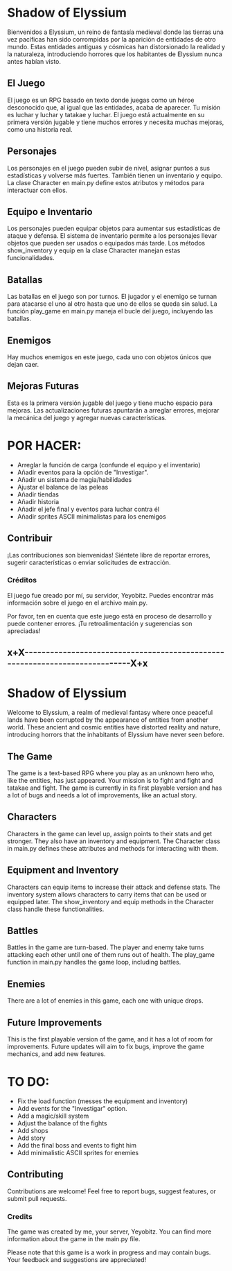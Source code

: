
# Shadow of Elyssium
Bienvenidos a Elyssium, un reino de fantasía medieval donde las tierras una vez pacíficas han sido corrompidas por la aparición de entidades de otro mundo. Estas entidades antiguas y cósmicas han distorsionado la realidad y la naturaleza, introduciendo horrores que los habitantes de Elyssium nunca antes habían visto.

## El Juego
El juego es un RPG basado en texto donde juegas como un héroe desconocido que, al igual que las entidades, acaba de aparecer. Tu misión es luchar y luchar y tatakae y luchar. El juego está actualmente en su primera versión jugable y tiene muchos errores y necesita muchas mejoras, como una historia real.

## Personajes
Los personajes en el juego pueden subir de nivel, asignar puntos a sus estadísticas y volverse más fuertes. También tienen un inventario y equipo. La clase Character en main.py define estos atributos y métodos para interactuar con ellos.

## Equipo e Inventario
Los personajes pueden equipar objetos para aumentar sus estadísticas de ataque y defensa. El sistema de inventario permite a los personajes llevar objetos que pueden ser usados o equipados más tarde. Los métodos show_inventory y equip en la clase Character manejan estas funcionalidades.

## Batallas
Las batallas en el juego son por turnos. El jugador y el enemigo se turnan para atacarse el uno al otro hasta que uno de ellos se queda sin salud. La función play_game en main.py maneja el bucle del juego, incluyendo las batallas.

## Enemigos
Hay muchos enemigos en este juego, cada uno con objetos únicos que dejan caer.

## Mejoras Futuras
Esta es la primera versión jugable del juego y tiene mucho espacio para mejoras. Las actualizaciones futuras apuntarán a arreglar errores, mejorar la mecánica del juego y agregar nuevas características.

# POR HACER:
- Arreglar la función de carga (confunde el equipo y el inventario)
- Añadir eventos para la opción de "Investigar".
- Añadir un sistema de magia/habilidades
- Ajustar el balance de las peleas
- Añadir tiendas
- Añadir historia
- Añadir el jefe final y eventos para luchar contra él
- Añadir sprites ASCII minimalistas para los enemigos

## Contribuir
¡Las contribuciones son bienvenidas! Siéntete libre de reportar errores, sugerir características o enviar solicitudes de extracción.

### Créditos
El juego fue creado por mí, su servidor, Yeyobitz. Puedes encontrar más información sobre el juego en el archivo main.py.

Por favor, ten en cuenta que este juego está en proceso de desarrollo y puede contener errores. ¡Tu retroalimentación y sugerencias son apreciadas!

## x+X----------------------------------------------------------------------------X+x

# Shadow of Elyssium
Welcome to Elyssium, a realm of medieval fantasy where once peaceful lands have been corrupted by the appearance of entities from another world. These ancient and cosmic entities have distorted reality and nature, introducing horrors that the inhabitants of Elyssium have never seen before.

## The Game
The game is a text-based RPG where you play as an unknown hero who, like the entities, has just appeared. Your mission is to fight and fight and tatakae and fight. The game is currently in its first playable version and has a lot of bugs and needs a lot of improvements, like an actual story.

## Characters
Characters in the game can level up, assign points to their stats and get stronger. They also have an inventory and equipment. The Character class in main.py defines these attributes and methods for interacting with them.

## Equipment and Inventory
Characters can equip items to increase their attack and defense stats. The inventory system allows characters to carry items that can be used or equipped later. The show_inventory and equip methods in the Character class handle these functionalities.

## Battles
Battles in the game are turn-based. The player and enemy take turns attacking each other until one of them runs out of health. The play_game function in main.py handles the game loop, including battles.

## Enemies
There are a lot of enemies in this game, each one with unique drops.

## Future Improvements
This is the first playable version of the game, and it has a lot of room for improvements. Future updates will aim to fix bugs, improve the game mechanics, and add new features.

# TO DO:
- Fix the load function (messes the equipment and inventory)
- Add events for the "Investigar" option.
- Add a magic/skill system
- Adjust the balance of the fights
- Add shops
- Add story
- Add the final boss and events to fight him
- Add minimalistic ASCII sprites for enemies


## Contributing
Contributions are welcome! Feel free to report bugs, suggest features, or submit pull requests.

### Credits
The game was created by me, your server, Yeyobitz. You can find more information about the game in the main.py file.

Please note that this game is a work in progress and may contain bugs. Your feedback and suggestions are appreciated!
